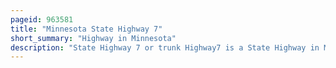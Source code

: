 ```yaml
---
pageid: 963581
title: "Minnesota State Highway 7"
short_summary: "Highway in Minnesota"
description: "State Highway 7 or trunk Highway7 is a State Highway in Minnesota which runs from its Intersection with Mn28 near Beardsley and continues East to its End Point with Mn100 and County Road25 in St Paul. Louis Park. The Highway runs for approximately 194 Miles east-west. 2 Miles of mostly rural Farmland in the central Part of the State. On its western end, it is part of the Minnesota River Valley Scenic Byway where it runs northwest–southeast along the Minnesota River and associated lakes near the border with the adjoining state of South Dakota. For roughly 24 Miles of its Route, it runs concurrently with U. S. Highway 59 between Appleton and Montevideo. In montevideo the Highway turns to the East and crosses the State. It passes through several small Towns before entering the Twin Cities metro Area. In the metro Area, Mn 7 follows an Expressway through several Suburbs before terminating in St. Louis Park. Two distinct Segments on the national Highway System System of Roads considered important for the Country have been identified."
---
```

